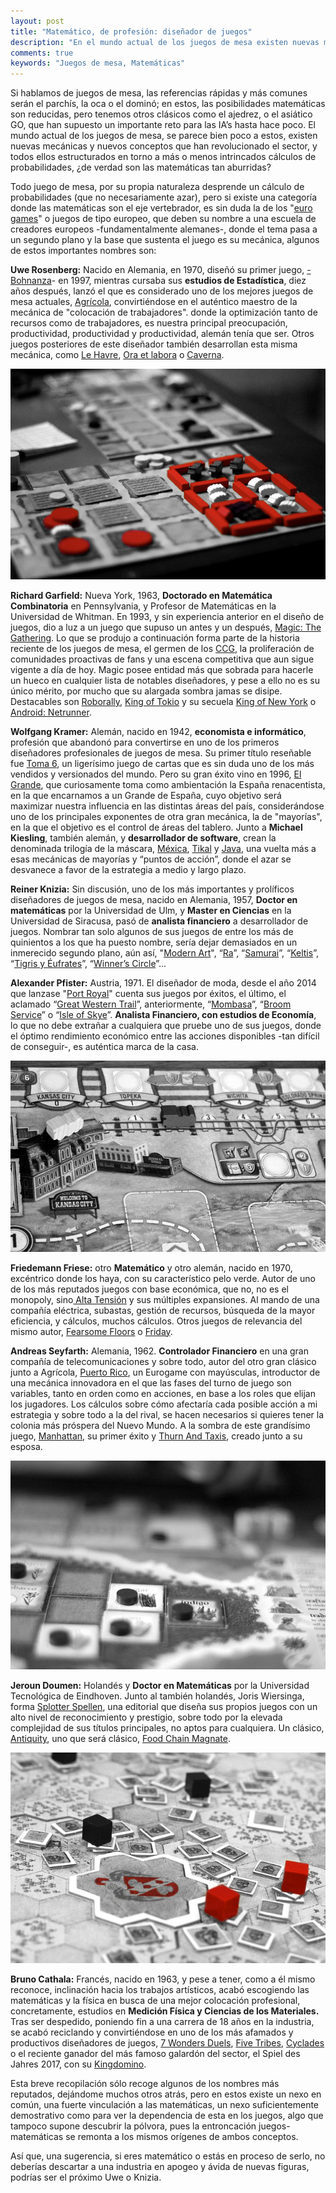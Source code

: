 ```yaml
---
layout: post
title: "Matemático, de profesión: diseñador de juegos"
description: "En el mundo actual de los juegos de mesa existen nuevas mecánicas y nuevos conceptos que han revolucionado el sector, y todos ellos estructurados en torno a más o menos intrincados cálculos de probabilidades, ¿de verdad son las matemáticas tan aburridas?"
comments: true
keywords: "Juegos de mesa, Matemáticas"
---
```


Si hablamos de juegos de mesa, las referencias rápidas y más comunes serán el parchís, la oca o el dominó; en estos, las posibilidades matemáticas son reducidas, pero tenemos otros clásicos como el ajedrez, o el asiático GO, que han supuesto un importante reto para las IA’s hasta hace poco. El mundo actual de los juegos de mesa, se parece bien poco a estos, existen nuevas mecánicas y nuevos conceptos que han revolucionado el sector, y todos ellos estructurados en torno a más o menos intrincados cálculos de probabilidades, ¿de verdad son las matemáticas tan aburridas?

Todo juego de mesa, por su propia naturaleza desprende un cálculo de probabilidades (que no necesariamente azar), pero si existe una categoría donde las matemáticas son el eje vertebrador, es sin duda la de los "[euro games](https://es.wikipedia.org/wiki/Juego_de_estilo_alem%C3%A1n)" o juegos de tipo europeo, que deben su nombre a una escuela de creadores europeos -fundamentalmente alemanes-, donde el tema pasa a un segundo plano y la base que sustenta el juego es su mecánica, algunos de estos importantes nombres son:

**Uwe Rosenberg:** Nacido en Alemania, en 1970, diseñó su primer juego, [-Bohnanza](https://www.boardgamegeek.com/boardgame/11/bohnanza)- en 1997, mientras cursaba sus **estudios de Estadística**, diez años después, lanzó el que es considerado uno de los mejores juegos de mesa actuales, [Agrícola](https://www.boardgamegeek.com/boardgame/31260/agricola), convirtiéndose en el auténtico maestro de la mecánica de "colocación de trabajadores". donde la optimización tanto de recursos como de trabajadores, es nuestra principal preocupación, productividad, productividad y productividad, alemán tenía que ser. Otros juegos posteriores de este diseñador también desarrollan esta misma mecánica, como [Le Havre](https://www.boardgamegeek.com/boardgame/35677/le-havre), [Ora et labora](https://www.boardgamegeek.com/boardgame/70149/ora-et-labora) o [Caverna](https://www.boardgamegeek.com/boardgame/102794/caverna-cave-farmers).

<p align="center">
<img src="/assets/images/Agricola.jpg" title="Agrícola CC modif. from Flickr Rrrodrigo" alt="Agrícola" />
</p>

 
**Richard Garfield:** Nueva York, 1963, **Doctorado en Matemática Combinatoria** en Pennsylvania, y Profesor de Matemáticas en la Universidad de Whitman. En 1993, y sin experiencia anterior en el diseño de juegos, dio a luz a un juego que supuso un antes y un después, [Magic: The Gathering](https://boardgamegeek.com/boardgame/463/magic-gathering). Lo que se produjo a continuación forma parte de la historia reciente de los juegos de mesa, el germen de los [CCG](https://boardgamegeek.com/wiki/page/Glossary&redirectedfrom=CCG#CCG), la proliferación de comunidades proactivas de fans y una escena competitiva que aun sigue vigente a día de hoy. Magic posee entidad más que sobrada para hacerle un hueco en cualquier lista de notables diseñadores, y pese a ello no es su único mérito, por mucho que su alargada sombra jamas se disipe. Destacables son [Roborally](https://boardgamegeek.com/boardgame/18/roborally), [King of Tokio](https://boardgamegeek.com/boardgame/70323/king-tokyo) y su secuela [King of New York](https://boardgamegeek.com/boardgame/160499/king-new-york) o [Android: Netrunner](https://boardgamegeek.com/boardgame/124742/android-netrunner).  


**Wolfgang Kramer:** Alemán, nacido en 1942, **economista e informático**, profesión que abandonó para convertirse en uno de los primeros diseñadores profesionales de juegos de mesa. Su primer título reseñable fue [Toma 6](https://boardgamegeek.com/boardgame/432/6-nimmt), un ligerísimo juego de cartas que es sin duda uno de los más vendidos y versionados del mundo. Pero su gran éxito vino en 1996, [El Grande](https://boardgamegeek.com/boardgame/93/el-grande), que curiosamente toma como ambientación la España renacentista, en la que encarnamos a un Grande de España, cuyo objetivo será maximizar nuestra influencia en las distintas áreas del país, considerándose uno de los principales exponentes de otra gran mecánica, la de "mayorías", en la que el objetivo es el control de áreas del tablero. Junto a **Michael Kiesling**, también alemán, y **desarrollador de software**, crean la denominada trilogía de la máscara, [Méxica](https://boardgamegeek.com/boardgame/2955/mexica), [Tikal](https://boardgamegeek.com/boardgame/54/tikal) y [Java](https://boardgamegeek.com/boardgame/855/java), una vuelta más a esas mecánicas de mayorías y “puntos de acción”, donde el azar se desvanece a favor de la estrategia a medio y largo plazo.


**Reiner Knizia:** Sin discusión, uno de los más importantes y prolíficos diseñadores de juegos de mesa, nacido en Alemania, 1957, **Doctor en matemáticas** por la Universidad de Ulm, y **Master en Ciencias** en la Universidad de Siracusa, pasó de **analista financiero** a desarrollador de juegos. Nombrar tan solo algunos de sus juegos de entre los más de quinientos a los que ha puesto nombre, sería dejar demasiados en un inmerecido segundo plano, aún así, "[Modern Art](https://www.boardgamegeek.com/boardgame/118/modern-art)", “[Ra](https://www.boardgamegeek.com/boardgame/12/ra)”, “[Samurai](https://www.boardgamegeek.com/boardgame/3/samurai)”, “[Keltis](https://www.boardgamegeek.com/boardgame/34585/keltis)”, “[Tigris y Éufrates](https://www.boardgamegeek.com/boardgame/42/tigris-euphrates)”, “[Winner’s Circle](https://www.boardgamegeek.com/boardgame/1382/winners-circle)”...


**Alexander Pfister:** Austria, 1971. El diseñador de moda, desde el año 2014 que lanzase "[Port Royal](https://www.boardgamegeek.com/boardgame/156009/port-royal)" cuenta sus juegos por éxitos, el último, el aclamado “[Great Western Trail](https://www.boardgamegeek.com/boardgame/193738/great-western-trail)”, anteriormente, “[Mombasa](https://boardgamegeek.com/boardgame/172386/mombasa)”, “[Broom Service](https://boardgamegeek.com/boardgame/172308/broom-service)” o “[Isle of Skye](https://boardgamegeek.com/boardgame/176494/isle-skye-chieftain-king)”. **Analista Financiero, con estudios de Economía**, lo que no debe extrañar a cualquiera que pruebe uno de sus juegos, donde el óptimo rendimiento económico entre las acciones disponibles -tan difícil de conseguir-, es auténtica marca de la casa.

<p align="center">
<img src="/assets/images/GWT.jpg" title="Great Wastern Trail CC modif. from Flickr MeoplesMagazine" alt="Great Western Trail" />
</p>

**Friedemann Friese:** otro **Matemático** y otro alemán, nacido en 1970, excéntrico donde los haya, con su característico pelo verde. Autor de uno de los más reputados juegos con base económica, que no, no es el monopoly, sino[ Alta Tensión](https://boardgamegeek.com/boardgame/2651/power-grid) y sus múltiples expansiones. Al mando de una compañía eléctrica, subastas, gestión de recursos, búsqueda de la mayor eficiencia, y cálculos, muchos cálculos. Otros juegos de relevancia del mismo autor, [Fearsome Floors](https://boardgamegeek.com/boardgame/7805/fearsome-floors) o [Friday](https://boardgamegeek.com/boardgame/43570/friday).



**Andreas Seyfarth:** Alemania, 1962. **Controlador Financiero** en una gran compañía de telecomunicaciones y sobre todo, autor del otro gran clásico junto a Agrícola, [Puerto Rico](https://boardgamegeek.com/boardgame/3076/puerto-rico), un Eurogame con mayúsculas, introductor de una mecánica innovadora en el que las fases del turno de juego son variables, tanto en orden como en acciones, en base a los roles que elijan los jugadores. Los cálculos sobre cómo afectaría cada posible acción a mi estrategia y sobre todo a la del rival, se hacen necesarios si quieres tener la colonia más próspera del Nuevo Mundo. A la sombra de este grandísimo juego, [Manhattan](https://boardgamegeek.com/boardgame/199/manhattan), su primer éxito y [Thurn And Taxis](https://boardgamegeek.com/boardgame/21790/thurn-and-taxis), creado junto a su esposa.

<p align="center">
<img src="/assets/images/PRico.jpg" title="Puerto Rico CC modif. from Flickr n0wak" alt="Puerto Rico" />
</p>


**Jeroun Doumen:** Holandés y **Doctor en Matemáticas** por la Universidad Tecnológica de Eindhoven. Junto al también holandés, Joris Wiersinga, forma [Splotter Spellen](https://www.splottershop.com/), una editorial que diseña sus propios juegos con un alto nivel de reconocimiento y prestigio, sobre todo por la elevada complejidad de sus títulos principales, no aptos para cualquiera. Un clásico, [Antiquity](https://boardgamegeek.com/boardgame/13122/antiquity), uno que será clásico, [Food Chain Magnate](https://boardgamegeek.com/boardgame/175914/food-chain-magnate).

<p align="center">
<img src="/assets/images/Antiquity.jpg" title="Antiquity CC modif. from Flickr msaari" alt="Antiquity" />
</p>


**Bruno Cathala:** Francés, nacido en 1963, y pese a tener, como a él mismo reconoce, inclinación hacia los trabajos artísticos, acabó escogiendo las matemáticas y la física en busca de una mejor colocación profesional, concretamente, estudios en **Medición Física y Ciencias de los Materiales.** Tras ser despedido, poniendo fin a una carrera de 18 años en la industria, se acabó reciclando y convirtiéndose en uno de los más afamados y productivos diseñadores de juegos, [7 Wonders Duels](https://boardgamegeek.com/boardgame/173346/7-wonders-duel), [Five Tribes](https://boardgamegeek.com/boardgame/157354/five-tribes), [Cyclades](https://boardgamegeek.com/boardgame/54998/cyclades) o el reciente ganador del más famoso galardón del sector, el Spiel des Jahres 2017, con su [Kingdomino](https://boardgamegeek.com/boardgame/204583/kingdomino).

Esta breve recopilación sólo recoge algunos de los nombres más reputados, dejándome muchos otros atrás, pero en estos existe un nexo en común, una fuerte vinculación a las matemáticas, un nexo suficientemente demostrativo como para ver la dependencia de esta en los juegos, algo que tampoco supone descubrir la pólvora, pues la entroncación juegos-matemáticas se remonta a los mismos orígenes de ambos conceptos.

Así que, una sugerencia, si eres matemático o estás en proceso de serlo, no deberías descartar a una industria en apogeo y ávida de nuevas figuras, podrías ser el próximo Uwe o Knizia.

